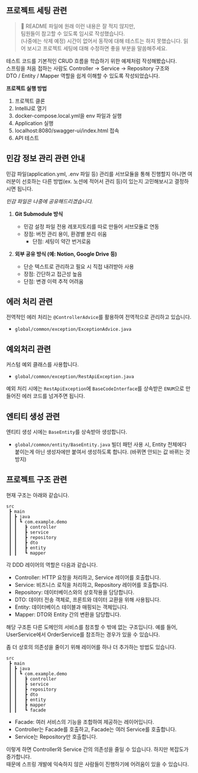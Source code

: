 
## 프로젝트 세팅 관련
> 📝 README 파일에 원래 이런 내용은 잘 적지 않지만,  
> 팀원들이 참고할 수 있도록 임시로 작성했습니다.  
> (나중에는 삭제 예정)
> 시간이 없어서 동작에 대해 테스트는 하지 못했습니다.
> 읽어 보시고 프로젝트 세팅에 대해 수정하면 좋을 부분을 말씀해주세요.

테스트 코드를 기본적인 CRUD 흐름을 학습하기 위한 예제처럼 작성해봤습니다.  
스프링을 처음 접하는 사람도 Controller → Service → Repository 구조와  
DTO / Entity / Mapper 역할을 쉽게 이해할 수 있도록 작성되었습니다.

**프로젝트 실행 방법**
1. 프로젝트 클론
2. IntelliJ로 열기
3. docker-compose.local.yml을 env 파일과 실행
4. Application 실행
5. localhost:8080/swagger-ui/index.html 접속
6. API 테스트

## 민감 정보 관리 관련 안내

민감 파일(application.yml, .env 파일 등) 관리를 서브묘듈을 통해 진행할지 아니면
여러분이 선호하는 다른 방법(ex. 노션에 적어서 관리 등)이 있는지 고민해보시고 결정하시면 됩니다.

*민감 파일은 나중에 공유해드리겠습니다.*

1. **Git Submodule 방식**
    - 민감 설정 파일 전용 레포지토리를 따로 만들어 서브모듈로 연동
    - 장점: 버전 관리 용이, 환경별 분리 쉬움
      - 단점: 세팅이 약간 번거로움

2. **외부 공유 방식 (예: Notion, Google Drive 등)**
    - 단순 텍스트로 관리하고 필요 시 직접 내려받아 사용
    - 장점: 간단하고 접근성 높음
    - 단점: 변경 이력 추적 어려움

## 에러 처리 관련
전역적인 에러 처리는 `@ControllerAdvice`를 활용하여 전역적으로 관리하고 있습니다.
- `global/common/exception/ExceptionAdvice.java`

## 예외처리 관련
커스텀 예외 클래스를 사용합니다.
- `global/common/exception/RestApiException.java`

예외 처리 시에는 `RestApiException`에 `BaseCodeInterface`를 상속받은 `ENUM`으로 만들어진 에러 코드를 넘겨주면 됩니다.

## 엔티티 생성 관련
엔티티 생성 시에는 `BaseEntity`를 상속받아 생성합니다.
- `global/common/entity/BaseEntity.java`
빌더 패턴 사용 시, Entity 전체에다 붙이는게 아닌 생성자에만 붙여서 생성하도록 합니다. (바뀌면 안되는 값 바뀌는 것 방지)


## 프로젝트 구조 관련
현재 구조는 아래와 같습니다.
```
src
 ┣ main
 ┃ ┣ java
 ┃ ┃ ┗ com.example.demo
 ┃ ┃   ┣ controller
 ┃ ┃   ┣ service
 ┃ ┃   ┣ repository
 ┃ ┃   ┣ dto
 ┃ ┃   ┣ entity
 ┃ ┃   ┗ mapper
```

각 DDD 레이어의 역할은 다음과 같습니다.
- Controller: HTTP 요청을 처리하고, Service 레이어를 호출합니다.
- Service: 비즈니스 로직을 처리하고, Repository 레이어를 호출합니다.
- Repository: 데이터베이스와의 상호작용을 담당합니다.
- DTO: 데이터 전송 객체로, 프론트와 데이터 교환을 위해 사용됩니다.
- Entity: 데이터베이스 테이블과 매핑되는 객체입니다.
- Mapper: DTO와 Entity 간의 변환을 담당합니다.

해당 구조튼 다른 도메인의 서비스를 참조할 수 밖에 없는 구조입니다.
예를 들어, UserService에서 OrderService를 참조하는 경우가 있을 수 있습니다.

좀 더 상호의 의존성을 줄이기 위해
레이어를 하나 더 추가하는 방법도 있습니다.

```
src
 ┣ main
 ┃ ┣ java
 ┃ ┃ ┗ com.example.demo
 ┃ ┃   ┣ controller
 ┃ ┃   ┣ service
 ┃ ┃   ┣ repository
 ┃ ┃   ┣ dto
 ┃ ┃   ┣ entity
 ┃ ┃   ┣ mapper
 ┃ ┃   ┗ facade
```
- Facade: 여러 서비스의 기능을 조합하여 제공하는 레이어입니다.
- Controller는 Facade를 호출하고, Facade는 여러 Service를 호출합니다.
- Service는 Repository만 호출합니다.

이렇게 하면 Controller와 Service 간의 의존성을 줄일 수 있습니다.
하지만 복잡도가 증가합니다.  
때문에 스프링 개발에 익숙하지 않은 사람들이 진행하기에 어려움이 있을 수 있습니다.
